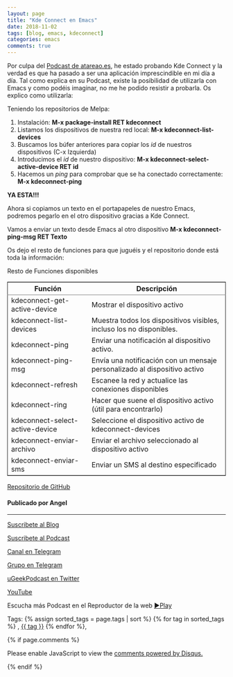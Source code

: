 ```yaml
---
layout: page
title: "Kde Connect en Emacs"
date: 2018-11-02
tags: [blog, emacs, kdeconnect]
categories: emacs
comments: true
---
```


Por culpa del [Podcast de atareao.es](https://www.atareao.es/podcast/integrando-android-con-ubuntu/), he estado probando Kde Connect y la verdad es que ha pasado a ser una aplicación imprescindible en mi día a día. Tal como explica en su Podcast, existe la posibilidad de utilizarla con Emacs y como podéis imaginar, no me he podido resistir a probarla. Os explico como utilizarla:


Teniendo los repositorios de Melpa:
1.  Instalación: **M-x package-install RET kdeconnect**
2.  Listamos los dispositivos de nuestra red local: **M-x kdeconnect-list-devices**
3.  Buscamos los búfer anteriores para copiar los *id* de nuestros dispositivos (C-x Izquierda)
4.  Introducimos el *id* de nuestro dispositivo: **M-x kdeconnect-select-active-device RET id**
5.  Hacemos un *ping* para comprobar que se ha conectado correctamente: **M-x kdeconnect-ping**


**YA ESTA!!!**

Ahora si copiamos un texto en el portapapeles de nuestro Emacs, podremos pegarlo en el otro dispositivo gracias a Kde Connect.


Vamos a enviar un texto desde Emacs al otro dispositivo **M-x kdeconnect-ping-msg RET Texto**


Os dejo el resto de funciones para que juguéis y el repositorio donde está toda la información:


<span class="underline">Resto de Funciones disponibles</span>

<table border="2" cellspacing="0" cellpadding="6" rules="groups" frame="hsides">


<colgroup>
<col  class="org-left" />

<col  class="org-left" />
</colgroup>
<thead>
<tr>
<th scope="col" class="org-left">Función</th>
<th scope="col" class="org-left">Descripción</th>
</tr>
</thead>

<tbody>
<tr>
<td class="org-left">kdeconnect-get-active-device</td>
<td class="org-left">Mostrar el dispositivo activo</td>
</tr>


<tr>
<td class="org-left">kdeconnect-list-devices</td>
<td class="org-left">Muestra todos los dispositivos visibles, incluso los no disponibles.</td>
</tr>


<tr>
<td class="org-left">kdeconnect-ping</td>
<td class="org-left">Enviar una notificación al dispositivo activo.</td>
</tr>


<tr>
<td class="org-left">kdeconnect-ping-msg</td>
<td class="org-left">Envía una notificación con un mensaje personalizado al dispositivo activo</td>
</tr>


<tr>
<td class="org-left">kdeconnect-refresh</td>
<td class="org-left">Escanee la red y actualice las conexiones disponibles</td>
</tr>


<tr>
<td class="org-left">kdeconnect-ring</td>
<td class="org-left">Hacer que suene el dispositivo activo (útil para encontrarlo)</td>
</tr>


<tr>
<td class="org-left">kdeconnect-select-active-device</td>
<td class="org-left">Seleccione el dispositivo activo de kdeconnect-devices</td>
</tr>


<tr>
<td class="org-left">kdeconnect-enviar-archivo</td>
<td class="org-left">Enviar el archivo seleccionado al dispositivo activo</td>
</tr>


<tr>
<td class="org-left">kdeconnect-enviar-sms</td>
<td class="org-left">Enviar un SMS al destino especificado</td>
</tr>
</tbody>
</table>

[Repositorio de GitHub](https://github.com/carldotac/kdeconnect.el)



#### Publicado por Angel 
<!-- -------------------------------------Aquí abajo los comentarios -------------------------------------------  -->
---


[Suscribete al Blog](https://ugeek.github.io/blog)

[Suscribete al Podcast](https://ugeek.github.io/podcast)

[Canal en Telegram](https://t.me/uGeek)  

[Grupo en Telegram](https://t.me/uGeekPodcast)  

[uGeekPodcast en Twitter](https://twitter.com/ugeekpodcast)  

[YouTube](https://www.youtube.com/channel/UCVmGqdwOeswJ55IFmsYNlww)  

Escucha más Podcast en el Reproductor de la web [►Play](https://ugeek.github.io/podcasts/)  

Tags: {% assign sorted_tags = page.tags | sort %} {% for tag in sorted_tags %} , <span class="tag"><a href="/tag#{{ tag }}">{{ tag }}</a></span> {% endfor %},


{% if page.comments %}
<div id="disqus_thread"></div>
<script>

/**
*  RECOMMENDED CONFIGURATION VARIABLES: EDIT AND UNCOMMENT THE SECTION BELOW TO INSERT DYNAMIC VALUES FROM YOUR PLATFORM OR CMS.
*  LEARN WHY DEFINING THESE VARIABLES IS IMPORTANT: https://disqus.com/admin/universalcode/#configuration-variables*/
/*
var disqus_config = function () {
this.page.url = PAGE_URL;  // Replace PAGE_URL with your page's canonical URL variable
this.page.identifier = PAGE_IDENTIFIER; // Replace PAGE_IDENTIFIER with your page's unique identifier variable
};
*/
(function() { // DON'T EDIT BELOW THIS LINE
var d = document, s = d.createElement('script');
s.src = 'https://https-angelbcn-github-io-ugeek.disqus.com/embed.js';
s.setAttribute('data-timestamp', +new Date());
(d.head || d.body).appendChild(s);
})();
</script>
<noscript>Please enable JavaScript to view the <a href="https://disqus.com/?ref_noscript">comments powered by Disqus.</a></noscript>

{% endif %}

<script id="dsq-count-scr" src="//https-angelbcn-github-io-ugeek.disqus.com/count.js" async></script>


